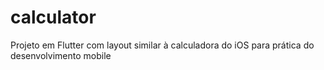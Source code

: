 # calculator
Projeto em Flutter com layout similar à calculadora do iOS para prática do desenvolvimento mobile
